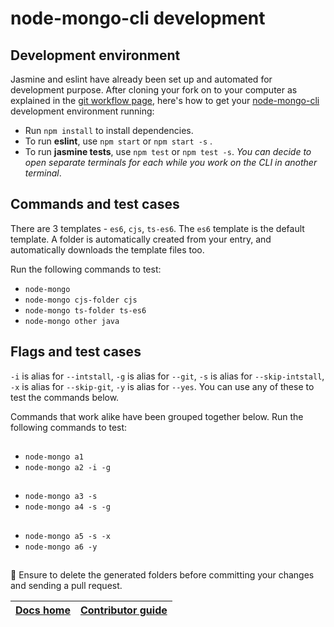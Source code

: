 # node-mongo-cli development

## Development environment
Jasmine and eslint have already been set up and automated for development purpose. After cloning your fork on to your computer as explained in the [git workflow page](https://github.com/code-collabo/docs/blob/main/contributor-guide/git-workflow.md), here's how to get your [node-mongo-cli](https://github.com/code-collabo/node-mongo-cli) development environment running:
* Run `npm install` to install dependencies.
* To run **eslint**, use `npm start` or `npm start -s` .
* To run **jasmine tests**, use `npm test` or `npm test -s`.
_You can decide to open separate terminals for each while you work on the CLI in another terminal_.

## Commands and test cases

There are 3 templates - `es6`, `cjs`, `ts-es6`. The `es6` template is the default template. A folder is automatically created from your entry, and automatically downloads the template files too. 

Run the following commands to test:
* `node-mongo`
* `node-mongo cjs-folder cjs`
* `node-mongo ts-folder ts-es6`
* `node-mongo other java`

## Flags and test cases
`-i` is alias for `--intstall`, `-g` is alias for `--git`, `-s` is alias for `--skip-intstall`, `-x` is alias for `--skip-git`, `-y` is alias for `--yes`. You can use any of these to test the commands below.

Commands that work alike have been grouped together below. Run the following commands to test:
##
* `node-mongo a1`
* `node-mongo a2 -i -g`
##
* `node-mongo a3 -s`
* `node-mongo a4 -s -g`
##
* `node-mongo a5 -s -x`
* `node-mongo a6 -y`
##
📌 Ensure to delete the generated folders before committing your changes and sending a pull request.

|[Docs home](https://github.com/code-collabo/docs)|[Contributor guide](https://github.com/code-collabo/docs/tree/main/contributor-guide)|
|---|---|

<!--
## Navigating the code base
The table containing list of features along with their files has been added, to help find code for issue(s) you're working on easily.

Adding table soon...
-->
